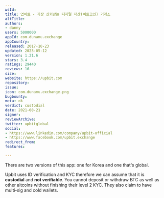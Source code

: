 ```yaml
---
wsId: 
title: 업비트 - 가장 신뢰받는 디지털 자산(비트코인) 거래소
altTitle: 
authors:
- danny
users: 5000000
appId: com.dunamu.exchange
appCountry: 
released: 2017-10-23
updated: 2023-05-12
version: 1.21.6
stars: 3.4
ratings: 29440
reviews: 16
size: 
website: https://upbit.com
repository: 
issue: 
icon: com.dunamu.exchange.png
bugbounty: 
meta: ok
verdict: custodial
date: 2021-08-21
signer: 
reviewArchive: 
twitter: upbitglobal
social:
- https://www.linkedin.com/company/upbit-official
- https://www.facebook.com/upbit.exchange
redirect_from: 
features: 

---
```


There are two versions of this app: one for Korea and one that's global. 

Upbit uses ID verification and KYC therefore we can assume that it is **custodial** and **not verifiable**. You cannot deposit or withdraw BTC as well as other altcoins without finishing their level 2 KYC. They also claim to have multi-sig and cold wallets.
